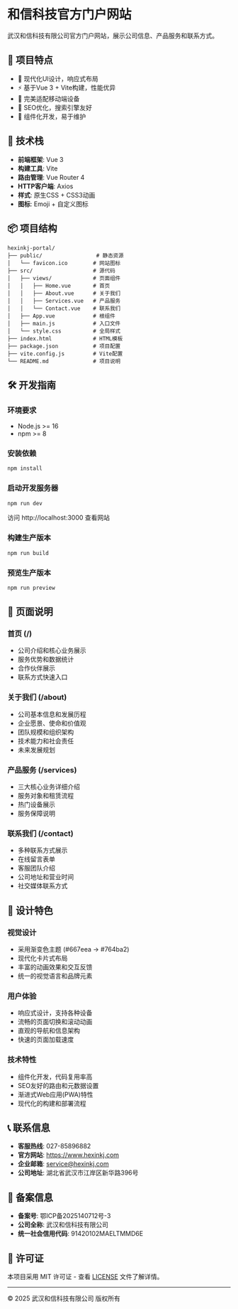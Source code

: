 # 和信科技官方门户网站

武汉和信科技有限公司官方门户网站，展示公司信息、产品服务和联系方式。

## 🌟 项目特点

- 🎨 现代化UI设计，响应式布局
- ⚡ 基于Vue 3 + Vite构建，性能优异
- 📱 完美适配移动端设备
- 🎯 SEO优化，搜索引擎友好
- 🔧 组件化开发，易于维护

## 🚀 技术栈

- **前端框架**: Vue 3
- **构建工具**: Vite
- **路由管理**: Vue Router 4
- **HTTP客户端**: Axios
- **样式**: 原生CSS + CSS3动画
- **图标**: Emoji + 自定义图标

## 📦 项目结构

```
hexinkj-portal/
├── public/                 # 静态资源
│   └── favicon.ico        # 网站图标
├── src/                   # 源代码
│   ├── views/             # 页面组件
│   │   ├── Home.vue       # 首页
│   │   ├── About.vue      # 关于我们
│   │   ├── Services.vue   # 产品服务
│   │   └── Contact.vue    # 联系我们
│   ├── App.vue            # 根组件
│   ├── main.js            # 入口文件
│   └── style.css          # 全局样式
├── index.html             # HTML模板
├── package.json           # 项目配置
├── vite.config.js         # Vite配置
└── README.md              # 项目说明
```

## 🛠️ 开发指南

### 环境要求

- Node.js >= 16
- npm >= 8

### 安装依赖

```bash
npm install
```

### 启动开发服务器

```bash
npm run dev
```

访问 http://localhost:3000 查看网站

### 构建生产版本

```bash
npm run build
```

### 预览生产版本

```bash
npm run preview
```

## 📄 页面说明

### 首页 (/)
- 公司介绍和核心业务展示
- 服务优势和数据统计
- 合作伙伴展示
- 联系方式快速入口

### 关于我们 (/about)
- 公司基本信息和发展历程
- 企业愿景、使命和价值观
- 团队规模和组织架构
- 技术能力和社会责任
- 未来发展规划

### 产品服务 (/services)
- 三大核心业务详细介绍
- 服务对象和租赁流程
- 热门设备展示
- 服务保障说明

### 联系我们 (/contact)
- 多种联系方式展示
- 在线留言表单
- 客服团队介绍
- 公司地址和营业时间
- 社交媒体联系方式

## 🎨 设计特色

### 视觉设计
- 采用渐变色主题 (#667eea → #764ba2)
- 现代化卡片式布局
- 丰富的动画效果和交互反馈
- 统一的视觉语言和品牌元素

### 用户体验
- 响应式设计，支持各种设备
- 流畅的页面切换和滚动动画
- 直观的导航和信息架构
- 快速的页面加载速度

### 技术特性
- 组件化开发，代码复用率高
- SEO友好的路由和元数据设置
- 渐进式Web应用(PWA)特性
- 现代化的构建和部署流程

## 📞 联系信息

- **客服热线**: 027-85896882
- **官方网站**: https://www.hexinkj.com
- **企业邮箱**: service@hexinkj.com
- **公司地址**: 湖北省武汉市江岸区新华路396号

## 📝 备案信息

- **备案号**: 鄂ICP备2025140712号-3
- **公司全称**: 武汉和信科技有限公司
- **统一社会信用代码**: 91420102MAELTMMD6E

## 📄 许可证

本项目采用 MIT 许可证 - 查看 [LICENSE](LICENSE) 文件了解详情。

---

© 2025 武汉和信科技有限公司 版权所有
